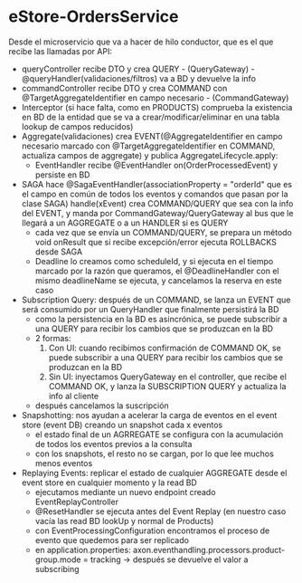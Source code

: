 # eStore-OrdersService

Desde el microservicio que va a hacer de hilo conductor, que es el que recibe las llamadas por API:

 - queryController recibe DTO y crea QUERY - (QueryGateway) - @queryHandler(validaciones/filtros) va a BD y devuelve la info
 - commandController recibe DTO y crea COMMAND con @TargetAggregateIdentifier en campo necesario - (CommandGateway) 
 - Interceptor (si hace falta, como en PRODUCTS) comprueba la existencia en BD de la entidad que se va a crear/modificar/eliminar en una tabla lookup de campos reducidos)
 - Aggregate(validaciones) crea EVENT(@AggregateIdentifier en campo necesario marcado con @TargetAggregateIdentifier en COMMAND, actualiza campos de aggregate) y publica AggregateLifecycle.apply:
   - EventHandler recibe @EventHandler on(OrderProcessedEvent) y persiste en BD
 - SAGA hace @SagaEventHandler(associationProperty = "orderId" que es el campo en común de todos los eventos y comandos que pasan por la clase SAGA) handle(xEvent) crea COMMAND/QUERY que sea con la info del EVENT, y manda por CommandGateway/QueryGateway al bus que le llegará a un AGGREGATE o a un HANDLER si es QUERY
   - cada vez que se envía un COMMAND/QUERY, se prepara un método void onResult que si recibe excepción/error ejecuta ROLLBACKS desde SAGA
   - Deadline lo creamos como scheduleId, y si ejecuta en el tiempo marcado por la razón que queramos, el @DeadlineHandler con el mismo deadlineName se ejecuta, y cancelamos la reserva en este caso
 - Subscription Query: después de un COMMAND, se lanza un EVENT que será consumido por un QueryHandler que finalmente persistirá la BD
   - como la persistencia en la BD es asincrónica, se puede subscribir a una QUERY para recibir los cambios que se produzcan en la BD
   - 2 formas:
     1) Con UI: cuando recibimos confirmación de COMMAND OK, se puede subscribir a una QUERY para recibir los cambios que se produzcan en la BD
     2) Sin UI: inyectamos QueryGateway en el controller, que recibe el COMMAND OK, y lanza la SUBSCRIPTION QUERY y actualiza la info al cliente
   - después cancelamos la suscripción
 - Snapshotting: nos ayudan a acelerar la carga de eventos en el event store (event DB) creando un snapshot cada x eventos
   - el estado final de un AGRREGATE se configura con la acumulación de todos los eventos previos a la consulta
   - con los snapshots, el resto no se cargan, por lo que lee muchos menos eventos
 - Replaying Events: replicar el estado de cualquier AGGREGATE desde el event store en cualquier momento y la read BD
   - ejecutamos mediante un nuevo endpoint creado EventReplayController
   - @ResetHandler se ejecuta antes del Event Replay (en nuestro caso vacía las read BD lookUp y normal de Products)
   - con EventProcessingConfiguration encontramos el proceso de evento que quedemos para ser replicado
   - en application.properties: axon.eventhandling.processors.product-group.mode = tracking -> después se devuelve el valor a subscribing